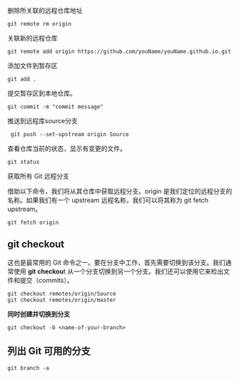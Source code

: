 删除所关联的远程仓库地址

```
git remote rm origin
```

关联新的远程仓库

```
git remote add origin https://github.com/youName/youName.github.io.git
```

添加文件到暂存区

```
git add .
```

 提交暂存区到本地仓库。

```
git commit -m "commit message"
```

推送到远程库source分支

```
 git push --set-upstream origin Source
```

查看仓库当前的状态，显示有变更的文件。

```
git status
```

获取所有 Git 远程分支

借助以下命令，我们将从其仓库中获取远程分支。origin 是我们定位的远程分支的名称。如果我们有一个 upstream 远程名称，我们可以将其称为 git fetch upstream。

```text
git fetch origin
```

## **git checkout <name-of-your-branch>**

这也是最常用的 Git 命令之一。要在分支中工作，首先需要切换到该分支。我们通常使用 **git checkou**t 从一个分支切换到另一个分支。我们还可以使用它来检出文件和提交（commits）。

```
git checkout remotes/origin/Source
git checkout remotes/origin/master
```

**同时创建并切换到分支**

```
git checkout -b <name-of-your-branch>
```

## 列出 Git 可用的分支

```text
git branch -a
```
